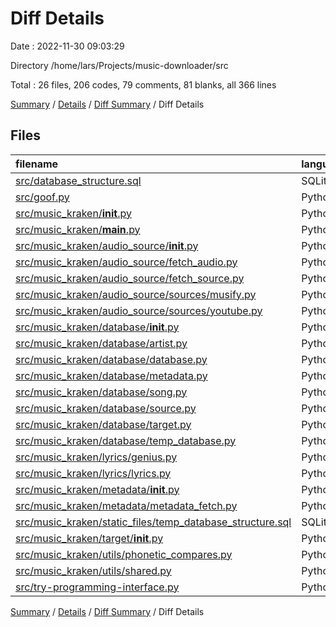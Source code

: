 # Diff Details

Date : 2022-11-30 09:03:29

Directory /home/lars/Projects/music-downloader/src

Total : 26 files,  206 codes, 79 comments, 81 blanks, all 366 lines

[Summary](results.md) / [Details](details.md) / [Diff Summary](diff.md) / Diff Details

## Files
| filename | language | code | comment | blank | total |
| :--- | :--- | ---: | ---: | ---: | ---: |
| [src/database_structure.sql](/src/database_structure.sql) | SQLite | -60 | 0 | -7 | -67 |
| [src/goof.py](/src/goof.py) | Python | 14 | 0 | 4 | 18 |
| [src/music_kraken/__init__.py](/src/music_kraken/__init__.py) | Python | 23 | 16 | 20 | 59 |
| [src/music_kraken/__main__.py](/src/music_kraken/__main__.py) | Python | -1 | -1 | 0 | -2 |
| [src/music_kraken/audio_source/__init__.py](/src/music_kraken/audio_source/__init__.py) | Python | 10 | 0 | 4 | 14 |
| [src/music_kraken/audio_source/fetch_audio.py](/src/music_kraken/audio_source/fetch_audio.py) | Python | 11 | -9 | 0 | 2 |
| [src/music_kraken/audio_source/fetch_source.py](/src/music_kraken/audio_source/fetch_source.py) | Python | 18 | -27 | 1 | -8 |
| [src/music_kraken/audio_source/sources/musify.py](/src/music_kraken/audio_source/sources/musify.py) | Python | 6 | 0 | 0 | 6 |
| [src/music_kraken/audio_source/sources/youtube.py](/src/music_kraken/audio_source/sources/youtube.py) | Python | 6 | -2 | 2 | 6 |
| [src/music_kraken/database/__init__.py](/src/music_kraken/database/__init__.py) | Python | 15 | 0 | 3 | 18 |
| [src/music_kraken/database/artist.py](/src/music_kraken/database/artist.py) | Python | 11 | 0 | 5 | 16 |
| [src/music_kraken/database/database.py](/src/music_kraken/database/database.py) | Python | 3 | 0 | 0 | 3 |
| [src/music_kraken/database/metadata.py](/src/music_kraken/database/metadata.py) | Python | 13 | 0 | 5 | 18 |
| [src/music_kraken/database/song.py](/src/music_kraken/database/song.py) | Python | 0 | 20 | -1 | 19 |
| [src/music_kraken/database/source.py](/src/music_kraken/database/source.py) | Python | 5 | 0 | 2 | 7 |
| [src/music_kraken/database/target.py](/src/music_kraken/database/target.py) | Python | 22 | 0 | 9 | 31 |
| [src/music_kraken/database/temp_database.py](/src/music_kraken/database/temp_database.py) | Python | -1 | 0 | 2 | 1 |
| [src/music_kraken/lyrics/genius.py](/src/music_kraken/lyrics/genius.py) | Python | 16 | -22 | 7 | 1 |
| [src/music_kraken/lyrics/lyrics.py](/src/music_kraken/lyrics/lyrics.py) | Python | -14 | 6 | -6 | -14 |
| [src/music_kraken/metadata/__init__.py](/src/music_kraken/metadata/__init__.py) | Python | 6 | 0 | 1 | 7 |
| [src/music_kraken/metadata/metadata_fetch.py](/src/music_kraken/metadata/metadata_fetch.py) | Python | 2 | 0 | 1 | 3 |
| [src/music_kraken/static_files/temp_database_structure.sql](/src/music_kraken/static_files/temp_database_structure.sql) | SQLite | 61 | 0 | 7 | 68 |
| [src/music_kraken/target/__init__.py](/src/music_kraken/target/__init__.py) | Python | 4 | 0 | 1 | 5 |
| [src/music_kraken/utils/phonetic_compares.py](/src/music_kraken/utils/phonetic_compares.py) | Python | 5 | 2 | 2 | 9 |
| [src/music_kraken/utils/shared.py](/src/music_kraken/utils/shared.py) | Python | 20 | 1 | 0 | 21 |
| [src/try-programming-interface.py](/src/try-programming-interface.py) | Python | 11 | 95 | 19 | 125 |

[Summary](results.md) / [Details](details.md) / [Diff Summary](diff.md) / Diff Details